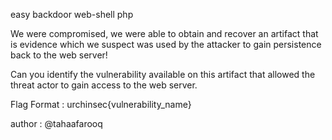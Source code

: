 easy backdoor web-shell php

We were compromised, we were able to obtain and recover an artifact that is evidence which we suspect was used by the attacker to gain persistence back to the web server!

Can you identify the vulnerability available on this artifact that allowed the threat actor to gain access to the web server.

Flag Format : urchinsec{vulnerability_name}

author : @tahaafarooq
